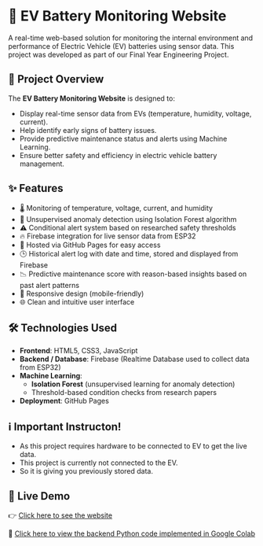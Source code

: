 # 🔋 EV Battery Monitoring Website

A real-time web-based solution for monitoring the internal environment and performance of Electric Vehicle (EV) batteries using sensor data. This project was developed as part of our Final Year Engineering Project.

## 🚗 Project Overview

The **EV Battery Monitoring Website** is designed to:
- Display real-time sensor data from EVs (temperature, humidity, voltage, current).
- Help identify early signs of battery issues.
- Provide predictive maintenance status and alerts using Machine Learning.
- Ensure better safety and efficiency in electric vehicle battery management.

## ✨ Features

- 🌡️ Monitoring of temperature, voltage, current, and humidity
- 🧠 Unsupervised anomaly detection using Isolation Forest algorithm
- ⚠️ Conditional alert system based on researched safety thresholds
- 🔥 Firebase integration for live sensor data from ESP32
- 🚀 Hosted via GitHub Pages for easy access
- 🕒 Historical alert log with date and time, stored and displayed from Firebase  
- 📉 Predictive maintenance score with reason-based insights based on past alert patterns 
- 📱 Responsive design (mobile-friendly)
- 🌐 Clean and intuitive user interface

## 🛠️ Technologies Used

- **Frontend**: HTML5, CSS3, JavaScript
- **Backend / Database**: Firebase (Realtime Database used to collect data from ESP32)
- **Machine Learning**:
  - **Isolation Forest** (unsupervised learning for anomaly detection)
  - Threshold-based condition checks from research papers
- **Deployment**: GitHub Pages

## ℹ️ Important Instructon!
- As this project requires hardware to be connected to EV to get the live data.
- This project is currently not connected to the EV.
- So it is giving you previously stored data. 

## 🔗 Live Demo

👉 [Click here to see the website](https://aditya11ak.github.io/EVbatteryMonitoringWebsite/)

📂 [Click here to view the backend Python code implemented in Google Colab](https://colab.research.google.com/drive/1WUSKfOLg2hgK0TLz9sfaUsbowwvNwZdB?usp=sharing)



